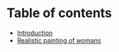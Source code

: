 # Table of contents

* [Introduction](README.md)
* [Realistic painting of womans](realistic-painting-of-womans.md)

